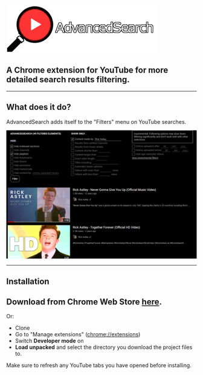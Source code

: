 <img src="git/logo.png"/>

## A Chrome extension for YouTube for more detailed search results filtering.

---

## What does it do?

AdvancedSearch adds itself to the "Filters" menu on YouTube searches.

<img src="git/screenshot.PNG"/>

---

## Installation

## Download from Chrome Web Store [here](https://chrome.google.com/webstore/detail/khbccecgpppakomjmdningcbjicdjpak).

Or:

- Clone
- Go to "Manage extensions" ([chrome://extensions](chrome://extensions))
- Switch **Developer mode** on
- **Load unpacked** and select the directory you download the project files to.

Make sure to refresh any YouTube tabs you have opened before installing.